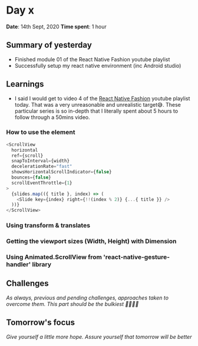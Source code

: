 # Day x

**Date**: 14th Sept, 2020
**Time spent**: 1 hour

## Summary of yesterday

- Finished module 01 of the React Native Fashion youtube playlist
- Successfully setup my react native environment (inc Android studio)

## Learnings

- I said I would get to video 4 of the [React Native Fashion]() youtube playlist today. That was a very unreasonable and unrealistic target😅. These particular series is so in-depth that I literally spent about 5 hours to follow through a 50mins video.

### How to use the <ScrollView/> element

```js
<ScrollView
  horizontal
  ref={scroll}
  snapToInterval={width}
  decelerationRate="fast"
  showsHorizontalScrollIndicator={false}
  bounces={false}
  scrollEventThrottle={1}
>
  {slides.map(({ title }, index) => (
    <Slide key={index} right={!!(index % 2)} {...{ title }} />
  ))}
</ScrollView>
```

### Using transform & translates

### Getting the viewport sizes (Width, Height) with Dimension

### Using Animated.ScrollView from 'react-native-gesture-handler' library

## Challenges

_As always, previous and pending challenges, approaches taken to overcome them. This part should be the bulkiest 🏃🏾‍♂️💨_

## Tomorrow's focus

_Give yourself a little more hope. Assure yourself that tomorrow will be better_
